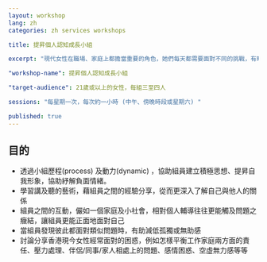 ```yaml
---
layout: workshop
lang: zh
categories: zh services workshops

title: 提昇個人認知成長小組

excerpt: "現代女性在職場、家庭上都擔當重要的角色，她們每天都需要面對不同的挑戰，有時真的喘不過氣來，這個工作坊能讓她們分享各自在生活上的困難，彼此提供情緒支援。"

"workshop-name": 提昇個人認知成長小組

"target-audience": 21歲或以上的女性，每組三至四人

sessions: "每星期一次，每次約一小時 (中午、傍晚時段或星期六) "

published: true
---
```


## 目的
* 透過小組歷程(process) 及動力(dynamic) ，協助組員建立積極思想、提昇自我形象，協助紓解負面情緒。
* 學習講及聽的藝術，藉組員之間的經驗分享，從而更深入了解自己與他人的關係
* 組員之間的互動，儼如一個家庭及小社會，相對個人輔導往往更能觸及問題之癥結，讓組員更能正面地面對自己
* 當組員發現彼此都面對類似問題時，有助減低孤獨或無助感
* 討論分享香港現今女性經常面對的困惑，例如怎樣平衡工作家庭兩方面的責任、壓力處理、伴侶/同事/家人相處上的問題、感情困惑、空虛無力感等等